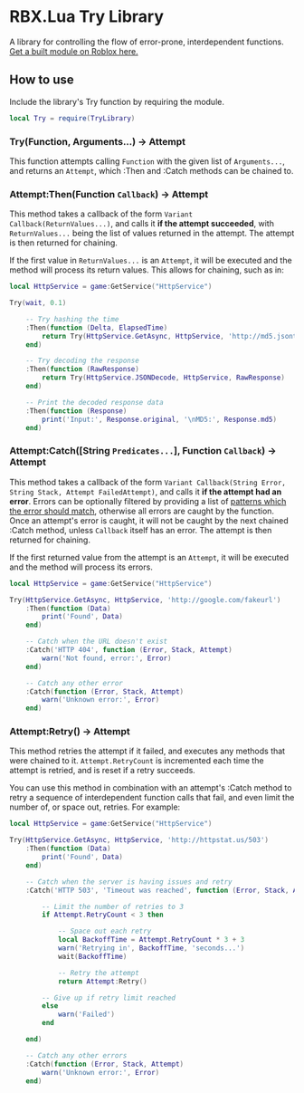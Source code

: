 # RBX.Lua Try Library
A library for controlling the flow of error-prone, interdependent functions. [Get a built module on Roblox here.](https://www.roblox.com/library/987135020/Try-Library-from-F3X)

## How to use
Include the library's Try function by requiring the module.

```lua
local Try = require(TryLibrary)
```

### Try(Function, Arguments...) → Attempt
This function attempts calling `Function` with the given list of `Arguments...`, and returns an `Attempt`, which :Then and :Catch methods can be chained to.

### Attempt:Then(Function `Callback`) → Attempt
This method takes a callback of the form `Variant Callback(ReturnValues...)`, and calls it **if the attempt succeeded**, with `ReturnValues...` being the list of values returned in the attempt. The attempt is then returned for chaining.

If the first value in `ReturnValues...` is an `Attempt`, it will be executed and the method will process its return values. This allows for chaining, such as in:

```lua
local HttpService = game:GetService("HttpService")

Try(wait, 0.1)

    -- Try hashing the time
    :Then(function (Delta, ElapsedTime)
        return Try(HttpService.GetAsync, HttpService, 'http://md5.jsontest.com/?text=' .. Delta)
    end)

    -- Try decoding the response
    :Then(function (RawResponse)
        return Try(HttpService.JSONDecode, HttpService, RawResponse)
    end)

    -- Print the decoded response data
    :Then(function (Response)
        print('Input:', Response.original, '\nMD5:', Response.md5)
    end)
```

### Attempt:Catch([String `Predicates...`], Function `Callback`) → Attempt
This method takes a callback of the form `Variant Callback(String Error, String Stack, Attempt FailedAttempt)`, and calls it **if the attempt had an error**. Errors can be optionally filtered by providing a list of [patterns which the error should match](http://wiki.roblox.com/index.php?title=String_pattern#Simple_matching), otherwise all errors are caught by the function. Once an attempt's error is caught, it will not be caught by the next chained :Catch method, unless `Callback` itself has an error. The attempt is then returned for chaining.

If the first returned value from the attempt is an `Attempt`, it will be executed and the method will process its errors.

```lua
local HttpService = game:GetService("HttpService")

Try(HttpService.GetAsync, HttpService, 'http://google.com/fakeurl')
    :Then(function (Data)
        print('Found', Data)
    end)

    -- Catch when the URL doesn't exist
    :Catch('HTTP 404', function (Error, Stack, Attempt)
        warn('Not found, error:', Error)
    end)

    -- Catch any other error
    :Catch(function (Error, Stack, Attempt)
        warn('Unknown error:', Error)
    end)
```

### Attempt:Retry() → Attempt
This method retries the attempt if it failed, and executes any methods that were chained to it. `Attempt.RetryCount` is incremented each time the attempt is retried, and is reset if a retry succeeds.

You can use this method in combination with an attempt's :Catch method to retry a sequence of interdependent function calls that fail, and even limit the number of, or space out, retries. For example:

```lua
local HttpService = game:GetService("HttpService")

Try(HttpService.GetAsync, HttpService, 'http://httpstat.us/503')
    :Then(function (Data)
        print('Found', Data)
    end)

    -- Catch when the server is having issues and retry
    :Catch('HTTP 503', 'Timeout was reached', function (Error, Stack, Attempt)

        -- Limit the number of retries to 3
        if Attempt.RetryCount < 3 then

            -- Space out each retry
            local BackoffTime = Attempt.RetryCount * 3 + 3
            warn('Retrying in', BackoffTime, 'seconds...')
            wait(BackoffTime)

            -- Retry the attempt
            return Attempt:Retry()

        -- Give up if retry limit reached
        else
            warn('Failed')
        end

    end)

    -- Catch any other errors
    :Catch(function (Error, Stack, Attempt)
        warn('Unknown error:', Error)
    end)
```
